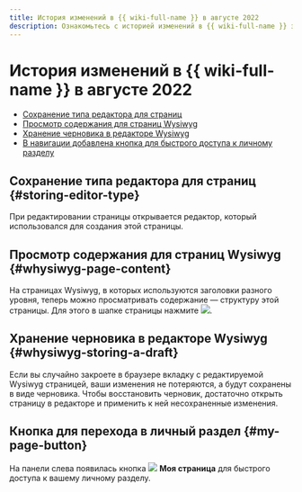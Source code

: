 ```yaml
---
title: История изменений в {{ wiki-full-name }} в августе 2022
description: Ознакомьтесь с историей изменений в {{ wiki-full-name }} за август 2022.
---
```


# История изменений в {{ wiki-full-name }} в августе 2022

* [Сохранение типа редактора для страниц](#storing-editor-type)
* [Просмотр содержания для страниц Wysiwyg](#whysiwyg-page-content)
* [Хранение черновика в редакторе Wysiwyg](#whysiwyg-storing-a-draft)
* [В навигации добавлена кнопка для быстрого доступа к личному разделу](#my-page-button)

## Сохранение типа редактора для страниц {#storing-editor-type}

При редактировании страницы открывается редактор, который использовался для создания этой страницы.

## Просмотр содержания для страниц Wysiwyg {#whysiwyg-page-content}

На страницах Wysiwyg, в которых используются заголовки разного уровня, теперь можно просматривать содержание — структуру этой страницы. Для этого в шапке страницы нажмите ![](../../_assets/wiki/svg/ico-toc.svg).

## Хранение черновика в редакторе Wysiwyg {#whysiwyg-storing-a-draft}

Если вы случайно закроете в браузере вкладку с редактируемой Wysiwyg страницей, ваши изменения не потеряются, а будут сохранены в виде черновика. Чтобы восстановить черновик, достаточно открыть страницу в редакторе и применить к ней несохраненные изменения.

## Кнопка для перехода в личный раздел {#my-page-button}

На панели слева появилась кнопка ![](../../_assets/wiki/svg/my-page.svg) **Моя страница** для быстрого доступа к вашему личному разделу.